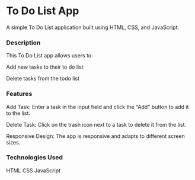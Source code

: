 # To Do List App
A simple To Do List application built using HTML, CSS, and JavaScript.

### Description
This To Do List app allows users to:

Add new tasks to their to do list

Delete tasks from the todo list
### Features
Add Task: Enter a task in the input field and click the "Add" button to add it to the list.

Delete Task: Click on the trash icon next to a task to delete it from the list.

Responsive Design: The app is responsive and adapts to different screen sizes.

### Technologies Used
HTML CSS JavaScript 
